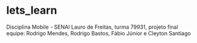 # lets_learn
 Disciplina Mobile - SENAI Lauro de Freitas, turma 79931, projeto final equipe: Rodrigo Mendes, Rodrigo Bastos, Fábio Júnior e Cleyton Santiago
